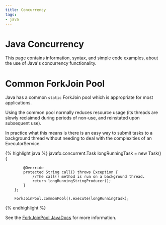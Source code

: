 ```yaml
---
title: Concurrency
tags:
- java
---
```


# Java Concurrency

This page contains information, syntax, and simple code examples, about the use of Java's concurrency functionality.

# Common ForkJoin Pool

Java has a common `static` ForkJoin pool which is appropriate for most applications.

Using the common pool normally reduces resource usage (its threads are slowly reclaimed during periods of non-use, and reinstated upon subsequent use).

In practice what this means is there is an easy way to submit tasks to a background thread without needing to deal with the complexities of an ExecutorService.

{% highlight java %}
    	javafx.concurrent.Task<String> longRunningTask = new Task<String>() {

			@Override
			protected String call() throws Exception {
                //The call() method is run on a background thread.
				return longRunningStringProducer();
			}
		};
		
		ForkJoinPool.commonPool().execute(longRunningTask);
{% endhighlight %}

See the [ForkJoinPool JavaDocs](https://docs.oracle.com/javase/8/docs/api/java/util/concurrent/ForkJoinPool.html) for more information.
